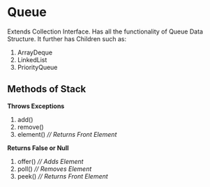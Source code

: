 # Queue

Extends Collection Interface. Has all the functionality of Queue Data Structure. It further has Children such as:

1. ArrayDeque
2. LinkedList
3. PriorityQueue

## Methods of Stack

**Throws Exceptions**

1. add()
2. remove()
3. element()       *// Returns Front Element*

**Returns False or Null**

1. offer()       *// Adds Element*
2. poll()       *// Removes Element*
3. peek()       *// Returns Front Element*

